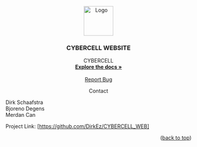 <a name="readme-top"></a>
<br />

<div align="center">
  <a href="https://github.com/DirkEz/CYBERCELL_WEB">
    <img src="https://cdn.discordapp.com/attachments/885052315923525702/1171728007593996308/C.png?ex=655dbbbe&is=654b46be&hm=0413a74f27d6bd67a388664ce6834512562b7bc17077c410e8ad12da2265c5a0&" alt="Logo" width="80" height="80">
  </a>
<h3 align="center">CYBERCELL WEBSITE</h3>
  <p align="center">
    CYBERCELL
    <br />
    <a href="https://github.com/DirkEz/CYBERCELL_WEB"><strong>Explore the docs »</strong></a>
    <br />
    <br />
    <a href="https://github.com/DirkEz/CYBERCELL_WEB/issues">Report Bug</a>
  </p>
</div>

<div align="center" font-size="12">
  Contact
</div>

Dirk Schaafstra <br>
Bjoreno Degens <br>
Merdan Can

Project Link: [https://github.com/DirkEz/CYBERCELL_WEB]

<p align="right">(<a href="#readme-top">back to top</a>)</p>
